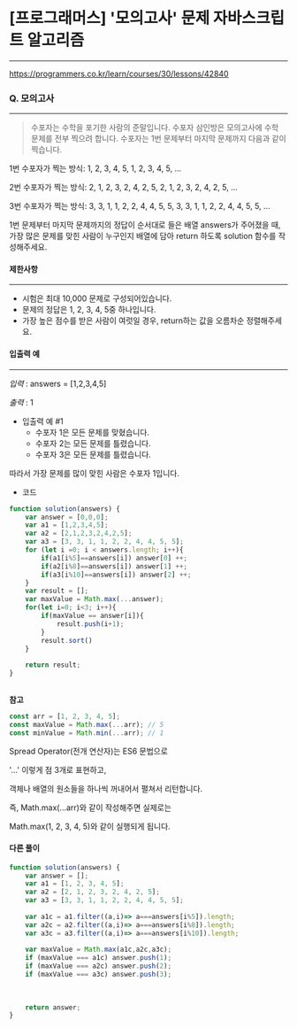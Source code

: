 # [프로그래머스] '모의고사' 문제 자바스크립트 알고리즘
-------
https://programmers.co.kr/learn/courses/30/lessons/42840
### Q. 모의고사 
-----
> 수포자는 수학을 포기한 사람의 준말입니다. 수포자 삼인방은 모의고사에 수학 문제를 전부 찍으려 합니다. 수포자는 1번 문제부터 마지막 문제까지 다음과 같이 찍습니다.

1번 수포자가 찍는 방식: 1, 2, 3, 4, 5, 1, 2, 3, 4, 5, ...

2번 수포자가 찍는 방식: 2, 1, 2, 3, 2, 4, 2, 5, 2, 1, 2, 3, 2, 4, 2, 5, ...

3번 수포자가 찍는 방식: 3, 3, 1, 1, 2, 2, 4, 4, 5, 5, 3, 3, 1, 1, 2, 2, 4, 4, 5, 5, ...

1번 문제부터 마지막 문제까지의 정답이 순서대로 들은 배열 answers가 주어졌을 때, 가장 많은 문제를 맞힌 사람이 누구인지 배열에 담아 return 하도록 solution 함수를 작성해주세요.


#### 제한사항 
---
* 시험은 최대 10,000 문제로 구성되어있습니다.
* 문제의 정답은 1, 2, 3, 4, 5중 하나입니다.
* 가장 높은 점수를 받은 사람이 여럿일 경우, return하는 값을 오름차순 정렬해주세요.

#### 입출력 예  
----
*입력* : answers = [1,2,3,4,5]

*출력* : 1
* 입출력 예 #1
    * 수포자 1은 모든 문제를 맞혔습니다.
    * 수포자 2는 모든 문제를 틀렸습니다.
    * 수포자 3은 모든 문제를 틀렸습니다.

따라서 가장 문제를 많이 맞힌 사람은 수포자 1입니다.



* 코드 
```js
function solution(answers) {
    var answer = [0,0,0];
    var a1 = [1,2,3,4,5];
    var a2 = [2,1,2,3,2,4,2,5];
    var a3 = [3, 3, 1, 1, 2, 2, 4, 4, 5, 5];
    for (let i =0; i < answers.length; i++){
        if(a1[i%5]==answers[i]) answer[0] ++;
        if(a2[i%8]==answers[i]) answer[1] ++;
        if(a3[i%10]==answers[i]) answer[2] ++;
    }
    var result = [];
    var maxValue = Math.max(...answer);
    for(let i=0; i<3; i++){
        if(maxValue == answer[i]){
            result.push(i+1);
        }
        result.sort()
    }
  
    return result;
}
   
``` 
**참고**
```js
const arr = [1, 2, 3, 4, 5];
const maxValue = Math.max(...arr); // 5
const minValue = Math.min(...arr); // 1
```
Spread Operator(전개 연산자)는 ES6 문법으로

'...' 이렇게 점 3개로 표현하고,

객체나 배열의 원소들을 하나씩 꺼내어서 펼쳐서 리턴합니다.

즉, Math.max(...arr)와 같이 작성해주면 실제로는

Math.max(1, 2, 3, 4, 5)와 같이 실행되게 됩니다.


#### 다른 풀이 
```js
function solution(answers) {
    var answer = [];
    var a1 = [1, 2, 3, 4, 5];
    var a2 = [2, 1, 2, 3, 2, 4, 2, 5];
    var a3 = [3, 3, 1, 1, 2, 2, 4, 4, 5, 5];
    
    var a1c = a1.filter((a,i)=> a===answers[i%5]).length;
    var a2c = a2.filter((a,i)=> a===answers[i%8]).length;
    var a3c = a3.filter((a,i)=> a===answers[i%10]).length;
    
    var maxValue = Math.max(a1c,a2c,a3c);
    if (maxValue === a1c) answer.push(1);
    if (maxValue === a2c) answer.push(2);
    if (maxValue === a3c) answer.push(3);
    
    
  
    return answer;
}
```
